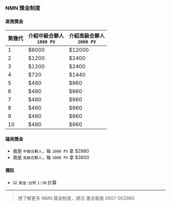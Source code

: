 ### NMN 獎金制度

#### 直推獎金

| 第幾代 | 介紹中級合夥人<br>`1000 PV` | 介紹高級合夥人<br>`2000 PV` |
| --- | --- | --- |
| 1 | $6000 | $12000 |
| 2 | $1200 | $2400 |
| 3 | $1200 | $2400 |
| 4 | $720 | $1440 |
| 5 | $480 | $960 |
| 6 | $480 | $960 |
| 7 | $480 | $960 |
| 8 | $480 | $960 |
| 9 | $480 | $960 |
| 10 | $480 | $960 |

#### 碰局獎金

* 我是 `中級合夥人`，每 `1000 PV` 拿 $2880
* 我是 `高級合夥人`，每 `1000 PV` 拿 $3600


#### 備註

* 以 `美金:台幣` `1:30` 計算

---

> 想了解更多 NMN 獎金制度，請洽 激活客服 0907-002980
